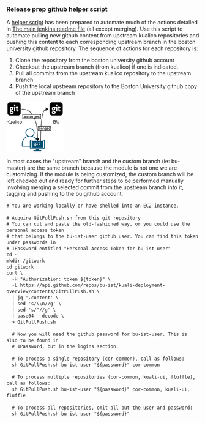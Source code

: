 ### Release prep github helper script

A [helper script](gitPullPush.sh) has been prepared to automate much of the actions detailed in [The main jenkins readme file](Jenkins.md) (all except merging). Use this script to automate pulling new github content from upstream kualico repositories and pushing this content to each corresponding upstream branch in the boston university github repository. The sequence of actions for each repository is:

1. Clone the repository from the boston university github account
2. Checkout the upstream branch (from kualico) if one is indicated.
3. Pull all commits from the upstream kualico repository to the upstream branch
4. Push the local upstream repository to the Boston University github copy of the upstream branch

![](images\GitPullPush.png)

In most cases the "upstream" branch and the custom branch (ie: bu-master) are the same branch because the module is not one we are customizing. If the module is being customized, the custom branch will be left checked out and ready for further steps to be performed manually involving merging a selected commit from the upstream branch into it, tagging and pushing to the bu github account.

```
# You are working locally or have shelled into an EC2 instance.

# Acquire GitPullPush.sh from this git repository
# You can cut and paste the old-fashioned way, or you could use the personal access token
# that belongs to the bu-ist-user github user. You can find this token under passwords in
# 1Password entitled "Personal Access Token for bu-ist-user"
cd ~
mkdir /gitwork
cd gitwork
curl \
  -H "Authorization: token ${token}" \
  -L https://api.github.com/repos/bu-ist/kuali-deployment-overview/contents/GitPullPush.sh \
  | jq '.content' \
  | sed 's/\\n//g' \
  | sed 's/"//g' \
  | base64 --decode \
  > GitPullPush.sh
  
  # Now you will need the github password for bu-ist-user. This is also to be found in 
  # 1Password, but in the logins section.
  
  # To process a single repository (cor-common), call as follows:
  sh GitPullPush.sh bu-ist-user "${password}" cor-common
  
  # To process multiple repositories (cor-common, kuali-ui, fluffle), call as follows:
  sh GitPullPush.sh bu-ist-user "${password}" cor-common, kuali-ui, fluffle
  
  # To process all repositories, omit all but the user and password:
  sh GitPullPush.sh bu-ist-user "${password}"
```

